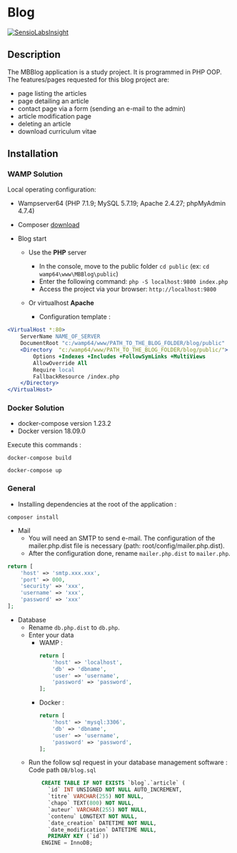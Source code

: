 # Blog
[![SensioLabsInsight](https://insight.sensiolabs.com/projects/1b12f574-6a43-4479-86df-4e602609becf/big.png)](https://insight.sensiolabs.com/projects/1b12f574-6a43-4479-86df-4e602609becf)
## Description
The MBBlog application is a study project. It is programmed in PHP OOP. The features/pages requested for this blog project are:
- page listing the articles
- page detailing an article
- contact page via a form (sending an e-mail to the admin)
- article modification page
- deleting an article
- download curriculum vitae
## Installation
### WAMP Solution
Local operating configuration:
- Wampserver64 (PHP 7.1.9; MySQL 5.7.19; Apache 2.4.27; phpMyAdmin 4.7.4)

- Composer [download](https://getcomposer.org/download/)

- Blog start 
  - Use the **PHP** server
      - In the console, move to the public folder `cd public` (ex: `cd wamp64\www\MBBlog\public`)
      - Enter the following command: `php -S localhost:9800 index.php`
      - Access the project via your browser: `http://localhost:9800`
      
   - Or virtualhost **Apache**
      - Configuration template :
      
```apache
<VirtualHost *:80>
	ServerName NAME_OF_SERVER
	DocumentRoot "c:/wamp64/www/PATH_TO_THE_BLOG_FOLDER/blog/public"
	<Directory  "c:/wamp64/www/PATH_TO_THE_BLOG_FOLDER/blog/public/">
		Options +Indexes +Includes +FollowSymLinks +MultiViews
		AllowOverride All
		Require local
		FallbackResource /index.php
	</Directory>
</VirtualHost>
```
### Docker Solution

- docker-compose version 1.23.2
- Docker version 18.09.0

Execute this commands :

`docker-compose build`

`docker-compose up `

### General
- Installing dependencies at the root of the application :
 
 `composer install`
- Mail
  - You will need an SMTP to send e-mail. The configuration of the mailer.php.dist file is necessary (path: root/config/mailer.php.dist).
  - After the configuration done, rename `mailer.php.dist` to `mailer.php`.

```php
return [
    'host' => 'smtp.xxx.xxx',
    'port' => 000,
    'security' => 'xxx',
    'username' => 'xxx',
    'password' => 'xxx'
];
```

- Database
    - Rename `db.php.dist` to `db.php`.
    - Enter your data
        - WAMP : 
            ```php
            return [
                'host' => 'localhost',
                'db' => 'dbname',
                'user' => 'username',
                'password' => 'password',
            ];
            ```
        - Docker : 
            ```php
            return [
                'host' => 'mysql:3306',
                'db' => 'dbname',
                'user' => 'username',
                'password' => 'password',
            ];
            ```
    - Run the follow sql request in your database management software : Code path `DB/blog.sql`
        ```sql
            CREATE TABLE IF NOT EXISTS `blog`.`article` (
              `id` INT UNSIGNED NOT NULL AUTO_INCREMENT,
              `titre` VARCHAR(255) NOT NULL,
              `chapo` TEXT(800) NOT NULL,
              `auteur` VARCHAR(255) NOT NULL,
              `contenu` LONGTEXT NOT NULL,
              `date_creation` DATETIME NOT NULL,
              `date_modification` DATETIME NULL,
              PRIMARY KEY (`id`))
            ENGINE = InnoDB;
        ```